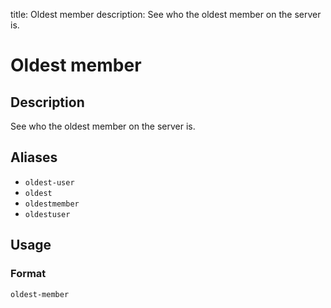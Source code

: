 title: Oldest member
description: See who the oldest member on the server is.

# Oldest member

## Description

See who the oldest member on the server is.

## Aliases

* `oldest-user`
* `oldest`
* `oldestmember`
* `oldestuser`

## Usage

### Format

`oldest-member`
